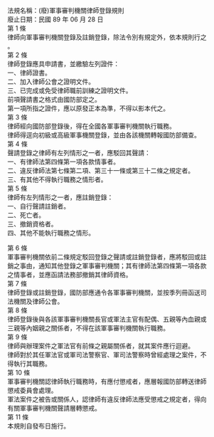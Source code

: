 法規名稱：(廢)軍事審判機關律師登錄規則  
廢止日期：民國 89 年 06 月 28 日  
第 1 條  
律師向軍事審判機關登錄及註銷登錄，除法令別有規定外，依本規則行之  
。  
第 2 條  
律師登錄應具申請書，並繳驗左列證件：  
一、律師證書。  
二、加入律師公會之證明文件。  
三、已完成或免受律師職前訓練之證明文件。  
前項聲請書之格式由國防部定之。  
第一項所指之證件，應以原發正本為準，不得以影本代之。  
第 3 條  
律師經向國防部登錄後，得在全國各軍事審判機關執行職務。  
律師得逕向初級或高級軍事機關登錄，並由各該機關轉報國防部備查。  
第 4 條  
聲請登錄之律師有左列情形之一者，應駁回其聲請：  
一、有律師法第四條第一項各款情事者。  
二、違反律師法第七條第二項、第三十一條或第三十二條之規定者。  
三、有其他不得執行職務之情形者。  
第 5 條  
律師有左列情形之一者，應註銷登錄：  
一、自行聲請註銷者。  
二、死亡者。  
三、撤銷資格者。  
四、其他不能執行職務之情形。  


第 6 條  
軍事審判機關依前二條規定駁回登錄之聲請或註銷登錄者，應將駁回或註  
銷之事由，通知其他登錄之軍事審判機關；其有律師法第四條第一項各款  
之情事者，並應函請法務部撤銷其律師資格。  
第 7 條  
律師登錄或註銷登錄，國防部應通令各軍事審判機關，並按季列冊函送司  
法機關及律師公會。  
第 8 條  
律師登錄後與各該軍事審判機關長官或軍法主官有配偶、五親等內血親或  
三親等內姻親之關係者，不得在該軍事審判機關執行職務。  
第 9 條  
律師與辦理案件之軍法官有前條之親屬關係者，就其案件應行迴避。  
律師對於其任軍法官或軍司法警察官、軍司法警察時曾經處理之案件，不  
得執行其職務。  
第 10 條  
軍事審判機關認律師執行職務時，有應付懲戒者，應層報國防部轉送律師  
懲戒委員會處理。  
軍法案件之被告或關係人，認律師有違反律師法應受懲戒之規定者，得向  
有關軍事審判機關聲請層轉懲戒。  
第 11 條  
本規則自發布日施行。  


